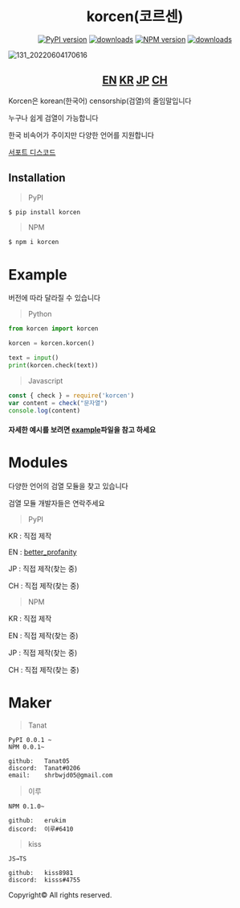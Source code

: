<div align="center">
  <h1>korcen(코르센)</h1>
  
  [![PyPI version](https://img.shields.io/pypi/v/korcen.svg?style=flat-square)](https://python.org/pypi/korcen)
  [![downloads](https://img.shields.io/pypi/dm/korcen.svg?style=flat-square)](https://pypi.org/project/korcen/)
  [![NPM version](http://img.shields.io/npm/v/korcen.svg?style=flat-square)](https://www.npmjs.org/package/korcen)
  [![downloads](http://img.shields.io/npm/dm/korcen.svg?style=flat-square)](https://www.npmjs.org/package/korcen)
</div>

![131_20220604170616](https://user-images.githubusercontent.com/85154556/171998341-9a7439c8-122f-4a9f-beb6-0e0b3aad05ed.png)

<div align="center">
  <h2>
    <a href="https://github.com/Tanat05/korcen">EN</a>
    <a href="https://github.com/Tanat05/korcen/blob/main/readme/KR.md">KR</a>
    <a href="https://github.com/Tanat05/korcen/blob/main/readme/JP.md">JP</a>
    <a href="https://github.com/Tanat05/korcen/blob/main/readme/CH.md">CH</a>
  </h2>
</div>

Korcen은 korean(한국어) censorship(검열)의 줄임말입니다

누구나 쉽게 검열이 가능합니다

한국 비속어가 주이지만 다양한 언어를 지원합니다

[서포트 디스코드](https://discord.gg/wyTU3ZQBPE)

## Installation
>PyPI
```sh
$ pip install korcen
```

>NPM
```sh
$ npm i korcen
```
# Example
버전에 따라 달라질 수 있습니다 

>Python
```py
from korcen import korcen

korcen = korcen.korcen()

text = input()
print(korcen.check(text))
```

>Javascript
```js
const { check } = require('korcen')
var content = check("문자열")
console.log(content)
```

####  자세한 예시를 보려면 [example](https://github.com/Tanat05/korcen/tree/main/example)파일을 참고 하세요

# Modules

다양한 언어의 검열 모듈을 찾고 있습니다 

검열 모듈 개발자들은 연락주세요

>PyPI

KR : 직접 제작

EN : [better_profanity](https://github.com/snguyenthanh/better_profanity)

JP : 직접 제작(찾는 중)

CH : 직접 제작(찾는 중)

>NPM

KR : 직접 제작

EN : 직접 제작(찾는 중)

JP : 직접 제작(찾는 중)

CH : 직접 제작(찾는 중)

# Maker


>Tanat
```
PyPI 0.0.1 ~
NPM 0.0.1~

github:   Tanat05
discord:  Tanat#0206
email:    shrbwjd05@gmail.com
```


>이루
```
NPM 0.1.0~ 

github:   erukim
discord:  이루#6410
```
>kiss
```
JS→TS

github:   kiss8981
discord:  kisss#4755
```



Copyright© All rights reserved.
